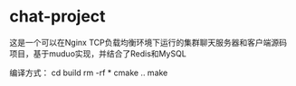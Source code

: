# chat-project
这是一个可以在Nginx TCP负载均衡环境下运行的集群聊天服务器和客户端源码项目，基于muduo实现，并结合了Redis和MySQL

编译方式：
cd build
rm -rf *
cmake ..
make
